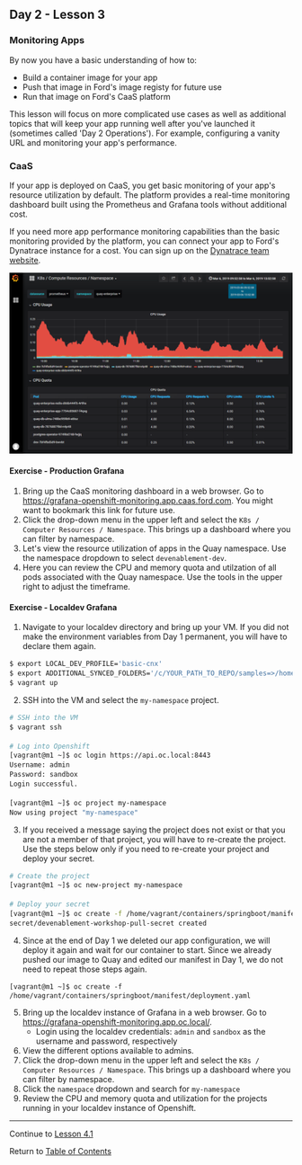 ## Day 2 - Lesson 3

### Monitoring Apps

By now you have a basic understanding of how to:
- Build a container image for your app
- Push that image in Ford's image registy for future use
- Run that image on Ford's CaaS platform

This lesson will focus on more complicated use cases as well as additional topics that will keep your app running well after you've launched it (sometimes called 'Day 2 Operations'). For example, configuring a vanity URL and monitoring your app's performance.

### CaaS 

If your app is deployed on CaaS, you get basic monitoring of your app's resource utilization by default. The platform provides a real-time monitoring dashboard built using the Prometheus and Grafana tools without additional cost.

If you need more app performance monitoring capabilities than the basic monitoring provided by the platform, you can connect your app to Ford's Dynatrace instance for a cost. You can sign up on the [Dynatrace team website](https://it1.spt.ford.com/sites/L1POE/Public/SitePages/Dynatrace.aspx).

![Grafana Screenshot](images/monitoring1.png)

#### Exercise - Production Grafana

1. Bring up the CaaS monitoring dashboard in a web browser. Go to https://grafana-openshift-monitoring.app.caas.ford.com. You might want to bookmark this link for future use.
2. Click the drop-down menu in the upper left and select the `K8s / Computer Resources / Namespace`. This brings up a dashboard where you can filter by namespace.
3. Let's view the resource utilization of apps in the Quay namespace. Use the namespace dropdown to select `devenablement-dev`.
4. Here you can review the CPU and memory quota and utilzation of all pods associated with the Quay namespace. Use the tools in the upper right to adjust the timeframe.

#### Exercise - Localdev Grafana

1. Navigate to your localdev directory and bring up your VM. If you did not make the environment variables from Day 1 permanent, you will have to declare them again. 

```bash
$ export LOCAL_DEV_PROFILE='basic-cnx'
$ export ADDITIONAL_SYNCED_FOLDERS='/c/YOUR_PATH_TO_REPO/samples=>/home/vagrant/containers'
$ vagrant up
```

2. SSH into the VM and select the `my-namespace` project.  

```bash
# SSH into the VM
$ vagrant ssh

# Log into Openshift
[vagrant@m1 ~]$ oc login https://api.oc.local:8443
Username: admin
Password: sandbox
Login successful.

[vagrant@m1 ~]$ oc project my-namespace
Now using project "my-namespace"
```

3. If you received a message saying the project does not exist or that you are not a member of that project, you will have to re-create the project. Use the steps below only if you need to re-create your project and deploy your secret. 
```bash
# Create the project
[vagrant@m1 ~]$ oc new-project my-namespace

# Deploy your secret
[vagrant@m1 ~]$ oc create -f /home/vagrant/containers/springboot/manifest/pullsecret.yaml
secret/devenablement-workshop-pull-secret created
```

4. Since at the end of Day 1 we deleted our app configuration, we will deploy it again and wait for our container to start. Since we already pushed our image to Quay and edited our manifest in Day 1, we do not need to repeat those steps again. 
```
[vagrant@m1 ~]$ oc create -f /home/vagrant/containers/springboot/manifest/deployment.yaml
```

5. Bring up the localdev instance of Grafana in a web browser. Go to https://grafana-openshift-monitoring.app.oc.local/. 
    - Login using the localdev credentials: `admin` and `sandbox` as the username and password, respectively
6. View the different options available to admins. 
7. Click the drop-down menu in the upper left and select the `K8s / Computer Resources / Namespace`. This brings up a dashboard where you can filter by namespace.
8. Click the `namespace` dropdown and search for `my-namespace` 
9. Review the CPU and memory quota and utilization for the projects running in your localdev instance of Openshift.

---

Continue to [Lesson 4.1](./lesson4.1.md)

Return to [Table of Contents](https://github.ford.com/DevEnablement/caas-workshop/tree/workshop-reformat#agenda)